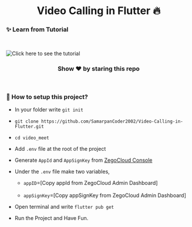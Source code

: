 <center><h1>Video Calling in Flutter 🔥</h1></center>

### ✨ <b>Learn from Tutorial</b>
<br/>

![Click here to see the tutorial](https://i.ytimg.com/vi/5mxaNizy35k/maxresdefault.jpg)





<b><h3><center>Show ❤ by staring this repo</center></h3></b>

<br/>

### <b> 🙌 How to setup this project?</b>

- In your folder write `git init`
- `git clone https://github.com/SamarpanCoder2002/Video-Calling-in-Flutter.git`
- `cd video_meet`
- Add `.env` file at the root of the project
- Generate `AppId` and `AppSignKey` from [ZegoCloud Console](https://www.zegocloud.com/uikits?utm_source=youtube&utm_medium=influencer&utm_campaign=2301-samarpan-yt-ljp)
- Under the `.env` file make two variables,<br/>

    - `appID`=[Copy appId from ZegoCloud Admin Dashboard]
    <br/>

    - `appSignKey`=[Copy appSignKey from ZegoCloud Admin Dashboard]
- Open terminal and write `flutter pub get`
- Run the Project and Have Fun.



